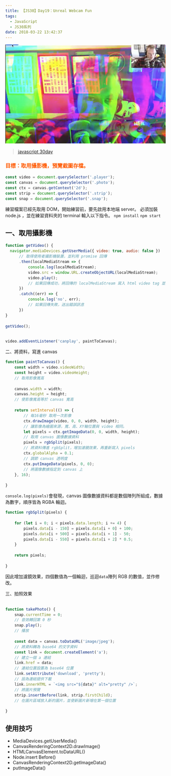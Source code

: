 ```yaml
---
title: 【JS30】Day19：Unreal Webcam Fun
tags:
  - JavaScript
  - JS30系列
date: 2018-03-22 13:42:37
---
```

![](/img/js30day/small18.jpg)

> [javascript 30day](https://javascript30.com/)

<!-- more -->

### <span style="color:#ff5900">目標：取用攝影機，預覽截圖存檔。</span>

```js
const video = document.querySelector('.player');
const canvas = document.querySelector('.photo');
const ctx = canvas.getContext('2d');
const strip = document.querySelector('.strip');
const snap = document.querySelector('.snap');
```

練習檔案已經先取用 DOM，開始練習前，要先啟用本地端 server。
必須加裝 node.js ，並在練習資料夾的 terminal 輸入以下指令。
`npm install`
`npm start`

## 一、取用攝影機

```js
function getVideo() {
  navigator.mediaDevices.getUserMedia({ video: true, audio: false })
      // 取得使用者攝影機裝置，並利用 promise 回傳
      .then(localMediaStream => {
          console.log(localMediaStream);
          video.src = window.URL.createObjectURL(localMediaStream);
          video.play();
          // 如果回傳成功，將回傳的 localMediaStream 寫入 html video tag 並播放。
      })
      .catch((err) => {
          console.log('no', err);
          // 如果回傳失敗，送出錯誤訊息
      })
}

getVideo();
```
```js

video.addEventListener('canplay', paintToCanvas);
```

二、將資料，寫進 canvas

```js
function paintToCanvas() {
    const width = video.videoWidth;
    const height = video.videoHeight;
    // 取用影像寬高

    canvas.width = width;
    canvas.height = height;
    // 使影像寬高等於 canvas 寬高

    return setInterval(() => {
        // 每16毫秒 取用一次影像
        ctx.drawImage(video, 0, 0, width, height);
        // 讓影像為繪圖來源，寬、高、XY軸位置與 video 相同。
        let pixels = ctx.getImageData(0, 0, width, height);
        // 取用 canvas 圖像數據資料
        pixels = rgbSplit(pixels);
        // 將資料傳進 rgbSplit，增加濾鏡效果，再重新寫入 pixels
        ctx.globalAlpha = 0.1;
        // 調節 canvas 透明度
        ctx.putImageData(pixels, 0, 0);
        // 將圖像數據指定到 canvas 上
    }, 16);

}
```
`console.log(pixels)`會發現，canvas 圖像數據資料都是數個陣列所組成，數據為數字，順序皆為 RGBA 輪迴。

```js
function rgbSplit(pixels) {

    for (let i = 0; i < pixels.data.length; i += 4) {
        pixels.data[i - 150] = pixels.data[i + 0] + 100;
        pixels.data[i + 500] = pixels.data[i + 1] - 50;
        pixels.data[i - 550] = pixels.data[i + 2] * 0.5;
    }

    return pixels;

}
```

因此增加濾鏡效果，四個數值為一個輪迴，巡迴`data`陣列 RGB 的數值，並作修改。

三、拍照效果

```js

function takePhoto() {
    snap.currentTime = 0;
    // 音效轉回第 0 秒
    snap.play();
    // 播放

    const data = canvas.toDataURL('image/jpeg');
    // 將資料轉為 base64 的文字資料
    const link = document.createElement('a');
    // 建立一個 a 連結
    link.href = data;
    // 連結位置設置為 base64 位置
    link.setAttribute('download', 'pretty');
    // 設為連結提供下載
    link.innerHTML = `<img src="${data}" alt="pretty" />`;
    // 將圖片預覽
    strip.insertBefore(link, strip.firstChild);
    // 在圖片區域放入新的圖片，並使新圖片新增在第一個位置

}

```

## 使用技巧

- MediaDevices.getUserMedia()
- CanvasRenderingContext2D.drawImage()
- HTMLCanvasElement.toDataURL()
- Node.insert Before()
- CanvasRenderingContext2D.getImageData()
- putImageData()